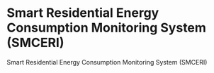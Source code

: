# Smart Residential Energy Consumption Monitoring System (SMCERI)
 Smart Residential Energy Consumption Monitoring System (SMCERI)
